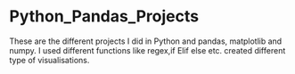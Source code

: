 # Python_Pandas_Projects

These are the different projects I did in Python and pandas, matplotlib and numpy.
I used different functions like regex,if Elif else etc.
created different type of visualisations.
